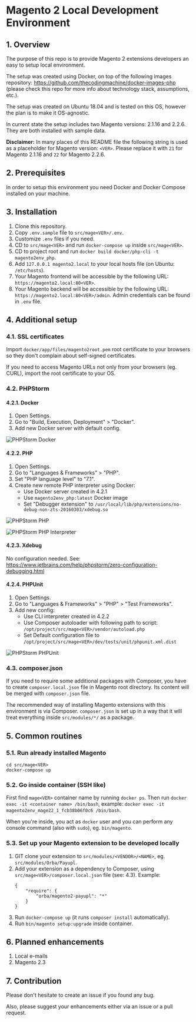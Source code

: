 Magento 2 Local Development Environment
=======================================

## 1. Overview

The purpose of this repo is to provide Magento 2 extensions developers an easy to setup local environment.

The setup was created using Docker, on top of the following images repository: https://github.com/thecodingmachine/docker-images-php (please check this repo for more info about technology stack, assumptions, etc.).

The setup was created on Ubuntu 18.04 and is tested on this OS, however the plan is to make it OS-agnostic.

In current state the setup includes two Magento versions: 2.1.16 and 2.2.6. They are both installed with sample data.

**Disclaimer:** In many places of this README file the following string is used as a placeholder for Magento version: `<VER>`. Please replace it with `21` for Magento 2.1.16 and `22` for Magento 2.2.6.

## 2. Prerequisites
      
In order to setup this environment you need Docker and Docker Compose installed on your machine.

## 3. Installation

1. Clone this repository.
2. Copy `.env.sample` file to `src/mage<VER>/.env`.
3. Customize `.env` files if you need.
4. CD to `src/mage<VER>` and run `docker-compose up` inside `src/mage<VER>`.
5. CD to project root and run `docker build docker/php-cli -t magento2env_php`.
6. Add `127.0.0.1 magento2.local` to your local hosts file (on Ubuntu: `/etc/hosts`).
7. Your Magento frontend will be accessible by the following URL: `https://magento2.local:80<VER>`.
8. Your Magento backend will be accessible by the following URL: `https://magento2.local:80<VER>/admin`. Admin credentials can be found in `.env` file.

## 4. Additional setup

### 4.1. SSL certificates

Import `docker/app/files/magento2root.pem` root certificate to your browsers so they don't complain about self-signed certificates.

If you need to access Magento URLs not only from your browsers (eg. CURL), import the root certificate to your OS.

### 4.2. PHPStorm

#### 4.2.1. Docker

1. Open Settings.
2. Go to "Build, Execution, Deployment" > "Docker".
3. Add new Docker server with default config.

![PHPStorm Docker](docs/phpstorm-docker.png)

#### 4.2.2. PHP

1. Open Settings.
2. Go to "Languages & Frameworks" > "PHP".
3. Set "PHP language level" to "7.1".
4. Create new remote PHP interpreter using Docker:
    * Use Docker server created in 4.2.1
    * Use `magento2env_php:latest` Docker image
    * Set "Debugger extension" to `/usr/local/lib/php/extensions/no-debug-non-zts-20160303/xdebug.so`
 
![PHPStorm PHP](docs/phpstorm-php.png)

![PHPStorm PHP Interpreter](docs/phpstorm-php-interpreter.png)

#### 4.2.3. Xdebug

No configuration needed. See: https://www.jetbrains.com/help/phpstorm/zero-configuration-debugging.html

#### 4.2.4. PHPUnit

1. Open Settings.
2. Go to "Languages & Frameworks" > "PHP" > "Test Frameworks".
3. Add new config:
    * Use CLI interpreter created in 4.2.2
    * Use Composer autoloader with following path to script: `/opt/project/src/mage<VER>/vendor/autoload.php`
    * Set Default configuration file to `/opt/project/src/mage<VER>/dev/tests/unit/phpunit.xml.dist`

![PHPStorm PHPUnit](docs/phpstorm-phpunit.png)

### 4.3. composer.json

If you need to require some additional packages with Composer, you have to create `composer.local.json` file in Magento root directory. Its content will be merged with `composer.json` file.

The recommended way of installing Magento extensions with this environment is via Composer. `composer.json` is set up in a way that it will treat everything inside `src/modules/*/` as a package.

## 5. Common routines

### 5.1. Run already installed Magento

```
cd src/mage<VER>
docker-compose up
```

### 5.2. Go inside container (SSH like) 

First find `mage<VER>` container name by running `docker ps`. Then run `docker exec -it <container name> /bin/bash`, example: `docker exec -it magento2env_mage22_1_fcb38b06f0c6 /bin/bash`.

When you're inside, you act as `docker` user and you can perform any console command (also with `sudo`), eg. `bin/magento`.

### 5.3. Set up your Magento extension to be developed locally

1. GIT clone your extension to `src/modules/<VENDOR>/<NAME>`, eg. `src/modules/Orba/Payupl`.
2. Add your extension as a dependency to Composer, using `src/mage<VER>/composer.local.json` file (see: 4.3). Example:
    ```
    {
        "require": {
            "orba/magento2-payupl": "*"
        }
    }
    ```
3. Run `docker-compose up` (it runs `composer install` automatically).
4. Run `bin/magento setup:upgrade` inside container.

## 6. Planned enhancements

1. Local e-mails
2. Magento 2.3

## 7. Contribution

Please don't hesitate to create an issue if you found any bug.

Also, please suggest your enhancements either via an issue or a pull request.
